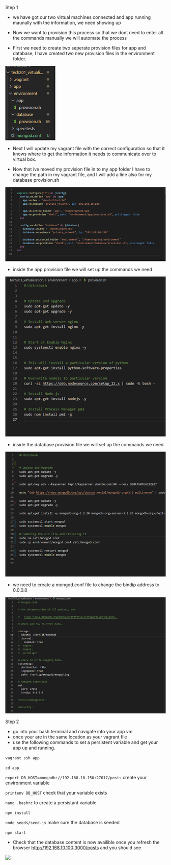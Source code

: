 Step 1
- we have got our two virtual machines connected and app running maunally
with the information, we need showing up

- Now we want to provision this process so that we dont need to enter all the commands manually
we will automate the process

- First we need to create two seperate provision files for app and database, I have
created two new provision files in the environment folder. 

![](provision.png)

- Next I will update my vagrant file with the correct configuration so that it knows 
where to get the information it needs to communicate over to virtual box.

- Now that ive moved my provision file in to my app folder I have to change the path in my 
vagrant file, and I will add a line also for my database provision.sh


![](Vagrant_file.png)


- inside the app provision file we will set up the commands we need

![](app_provision.png)

- inside the database provision file we will set up the commands we need

![](database_provision.png)

- we need to create a mongod.conf file to change the bindip address to 0.0.0.0

![](mongod.conf.png)



Step 2
- go into your bash terminal and navigate into your app vm
- once your are in the same location as your vagrant file
- use the following commands to set a persistent variable and get your app up and running.

```vagrant ssh app```

```cd app```

```export DB_HOST=mongodb://192.168.10.150:27017/posts```    create your environment variable

```printenv DB_HOST```   check that your variable exists

```nano .bashrc```           to create a persistant variable

```npm install```

```node seeds/seed.js```   make sure the database is seeded

```npm start```

- Check that the database content is now availible once you refresh the browser
http://192.168.10.100:3000/posts and you should see

![](posts.png)

